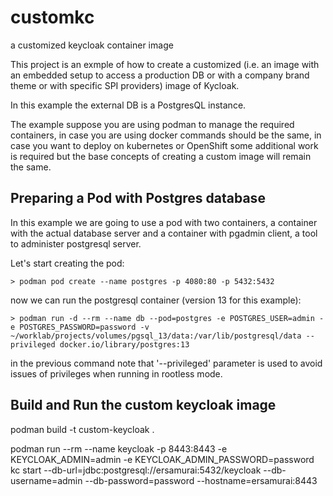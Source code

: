 # customkc

a customized keycloak container image

This project is an exmple of how to create a customized (i.e. an image with an embedded setup to access a production DB or with a company brand theme or with specific SPI providers) image of Kycloak.

In this example the external DB is a PostgresQL instance.

The example suppose you are using podman to manage the required containers, in case you are using docker commands should be the same, in case you want to deploy on kubernetes or OpenShift some additional work is required but the base concepts of creating a custom image will remain the same.

## Preparing a Pod with Postgres database

In this example we are going to use a pod with two containers, a container with the actual database server and a container with pgadmin client, a tool to administer postgresql server.

Let's start creating the pod:

    > podman pod create --name postgres -p 4080:80 -p 5432:5432

now we can run the postgresql container (version 13 for this example):

    > podman run -d --rm --name db --pod=postgres -e POSTGRES_USER=admin -e POSTGRES_PASSWORD=password -v ~/worklab/projects/volumes/pgsql_13/data:/var/lib/postgresql/data --privileged docker.io/library/postgres:13

in the previous command note that '--privileged' parameter is used to avoid issues of privileges when running in rootless mode.

## Build and Run the custom keycloak image

podman build -t custom-keycloak .

podman run --rm --name keycloak -p 8443:8443 -e KEYCLOAK_ADMIN=admin -e KEYCLOAK_ADMIN_PASSWORD=password kc start --db-url=jdbc:postgresql://ersamurai:5432/keycloak --db-username=admin --db-password=password --hostname=ersamurai:8443

